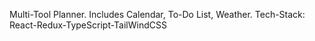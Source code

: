 Multi-Tool Planner. Includes Calendar, To-Do List, Weather.
Tech-Stack: React-Redux-TypeScript-TailWindCSS
